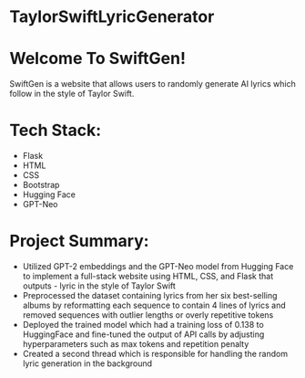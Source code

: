 # TaylorSwiftLyricGenerator


# Welcome To SwiftGen!

SwiftGen is a website that allows users to randomly generate AI lyrics which follow in the style of Taylor Swift.

# Tech Stack:
- Flask
- HTML
- CSS
- Bootstrap
- Hugging Face
- GPT-Neo



# Project Summary:

- Utilized GPT-2 embeddings and the GPT-Neo model from Hugging Face to implement a full-stack website using HTML, CSS, and Flask that outputs - lyric in the style of Taylor Swift
- Preprocessed the dataset containing lyrics from her six best-selling albums by reformatting each sequence to contain 4 lines of lyrics and removed sequences with outlier lengths or overly repetitive tokens
- Deployed the trained model which had a training loss of 0.138 to HuggingFace and fine-tuned the output of API calls by adjusting hyperparameters such as max tokens and repetition penalty
- Created a second thread which is responsible for handling the random lyric generation in the background
